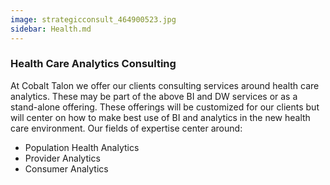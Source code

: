 ```yaml
---
image: strategicconsult_464900523.jpg
sidebar: Health.md
---
```


### Health Care Analytics Consulting

At Cobalt Talon we offer our clients consulting services around health care analytics. These may be part of the above BI and DW services or as a stand-alone offering. These offerings will be customized for our clients but will center on how to make best use of BI and analytics in the new health care environment. Our fields of expertise center around:
* Population Health Analytics
* Provider Analytics
* Consumer Analytics


[Consumer Analytics]: /solutions/overview-analyticmodules-consumer.html
[Population health Analytics]: http://50.62.110.126/populationhealthanalytics
[Provider Analytics]: /solutions/overview-analyticmodules-provider.html


